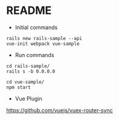 # README

* Initial commands

```
rails new rails-sample --api
vue-init webpack vue-sample
```

* Run commands

```
cd rails-sample/
rails s -b 0.0.0.0

cd vue-sample/
npm start
```


* Vue Plugin

https://github.com/vuejs/vuex-router-sync  
